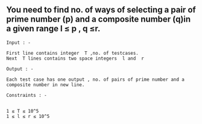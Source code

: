 ## You need to find no. of ways of selecting a pair of prime number (p) and a composite number (q)in a given range l ≤ p , q ≤r.
```
Input : -

First line contains integer  T ,no. of testcases.
Next  T lines contains two space integers  l and  r

Output : -

Each test case has one output , no. of pairs of prime number and a composite number in new line.

Constraints : -


1 ≤ T ≤ 10^5
1 ≤ l ≤ r ≤ 10^5


```
